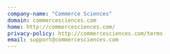 ```yaml
---
company-name: "Commerce Sciences"
domain: commercesciences.com
home: http://commercesciences.com/
privacy-policy: http://commercesciences.com/terms
email: support@commercesciences.com
---
```




